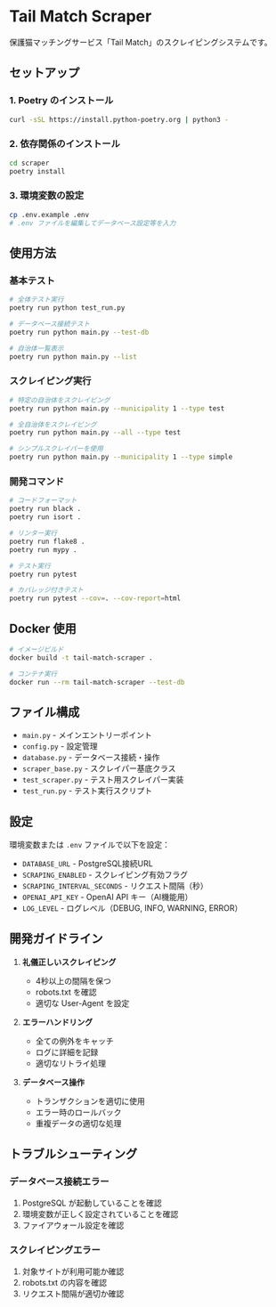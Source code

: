 # Tail Match Scraper

保護猫マッチングサービス「Tail Match」のスクレイピングシステムです。

## セットアップ

### 1. Poetry のインストール

```bash
curl -sSL https://install.python-poetry.org | python3 -
```

### 2. 依存関係のインストール

```bash
cd scraper
poetry install
```

### 3. 環境変数の設定

```bash
cp .env.example .env
# .env ファイルを編集してデータベース設定等を入力
```

## 使用方法

### 基本テスト

```bash
# 全体テスト実行
poetry run python test_run.py

# データベース接続テスト
poetry run python main.py --test-db

# 自治体一覧表示
poetry run python main.py --list
```

### スクレイピング実行

```bash
# 特定の自治体をスクレイピング
poetry run python main.py --municipality 1 --type test

# 全自治体をスクレイピング
poetry run python main.py --all --type test

# シンプルスクレイパーを使用
poetry run python main.py --municipality 1 --type simple
```

### 開発コマンド

```bash
# コードフォーマット
poetry run black .
poetry run isort .

# リンター実行
poetry run flake8 .
poetry run mypy .

# テスト実行
poetry run pytest

# カバレッジ付きテスト
poetry run pytest --cov=. --cov-report=html
```

## Docker 使用

```bash
# イメージビルド
docker build -t tail-match-scraper .

# コンテナ実行
docker run --rm tail-match-scraper --test-db
```

## ファイル構成

- `main.py` - メインエントリーポイント
- `config.py` - 設定管理
- `database.py` - データベース接続・操作
- `scraper_base.py` - スクレイパー基底クラス
- `test_scraper.py` - テスト用スクレイパー実装
- `test_run.py` - テスト実行スクリプト

## 設定

環境変数または `.env` ファイルで以下を設定：

- `DATABASE_URL` - PostgreSQL接続URL
- `SCRAPING_ENABLED` - スクレイピング有効フラグ
- `SCRAPING_INTERVAL_SECONDS` - リクエスト間隔（秒）
- `OPENAI_API_KEY` - OpenAI API キー（AI機能用）
- `LOG_LEVEL` - ログレベル（DEBUG, INFO, WARNING, ERROR）

## 開発ガイドライン

1. **礼儀正しいスクレイピング**
   - 4秒以上の間隔を保つ
   - robots.txt を確認
   - 適切な User-Agent を設定

2. **エラーハンドリング**
   - 全ての例外をキャッチ
   - ログに詳細を記録
   - 適切なリトライ処理

3. **データベース操作**
   - トランザクションを適切に使用
   - エラー時のロールバック
   - 重複データの適切な処理

## トラブルシューティング

### データベース接続エラー

1. PostgreSQL が起動していることを確認
2. 環境変数が正しく設定されていることを確認
3. ファイアウォール設定を確認

### スクレイピングエラー

1. 対象サイトが利用可能か確認
2. robots.txt の内容を確認
3. リクエスト間隔が適切か確認